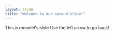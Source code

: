 ```yaml
---
layout: slide
title: "Welcome to our second slide!"
---
```

This is moonitil's slide
Use the left arrow to go back!
